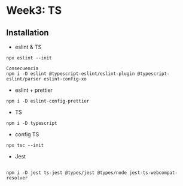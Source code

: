 # Week3: TS

## Installation

- eslint & TS

```shell
npx eslint --init

Consecuencia
npm i -D eslint @typescript-eslint/eslint-plugin @typescript-eslint/parser eslint-config-xo
```

- eslint + prettier

```shell
npm i -D eslint-config-prettier
```

- TS

```shell
npm i -D typescript
```

- config TS

```shell
npx tsc --init
```

- Jest

```shell

npm i -D jest ts-jest @types/jest @types/node jest-ts-webcompat-resolver

```

